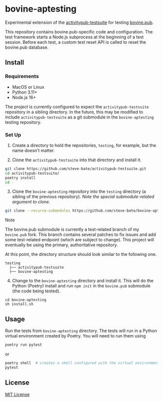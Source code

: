 <!-- TODO Update bovine documentation -->
# bovine-aptesting

Experimental extension of the [activitypub-testsuite](https://github.com/steve-bate/activitypub-testsuite) for testing [bovine.pub](https://codeberg.org/helge/bovine/).

This repository contains bovine.pub-specific code and configuration. The test framework starts a Node.js subprocess at the beginning of a test session. Before each test, a custom test reset API is called to reset the bovine.pub database.

## Install

### Requirements

* MacOS or Linux
* Python 3.11+
* Node.js 16+

The project is currently configured to expect the `activitypub-testsuite` repository in a sibling directory. In the future, this may be modified to include `activitypub-testsuite` as a git submodule in the `bovine-aptesting` testing repository.

### Set Up

1. Create a directory to hold the repositories, `testing`, for example, but the name doesn't matter.

2. Clone the `activitypub-testsuite` into that directory and install it.

```bash
git clone https://github.com/steve-bate/activitypub-testsuite.git
cd activitypub-testsuite/
poetry install
cd -
```

3. Clone the `bovine-aptesting` repository into the `testing` directory (a sibling of the previous repository). *Note the special submodule-related argument to clone.*

```bash
git clone --recurse-submodules https://github.com/steve-bate/bovine-aptesting
```

> [!NOTE]
> The bovine.pub submodule is currently a test-related branch of my `bovine.pub` fork. This branch contains several patches to fix issues and add some test-related endpoint (which are subject to change). This project will eventually be using the primary, authoritative repository.

At this point, the directory structure should look similar to the following one.

```
testing
  ├── activitypub-testsuite
  ├── bovine-aptesting
```

4. Change to the `bovine-aptesting` directory and install it. This will do the Python (Poetry) install and run `npm init` in the `bovine.pub` submodule (the code being tested).

```
cd bovine-aptesting
sh install.sh
```

## Usage

Run the tests from `bovine-aptesting` directory. The tests will run in a Python virtual environment created by Poetry. You will need to run them using

```bash
poetry run pytest
```
or
```bash
poetry shell  # creates a shell configured with the virtual environment
pytest
```

## License

[MIT License](LICENSE.txt)
